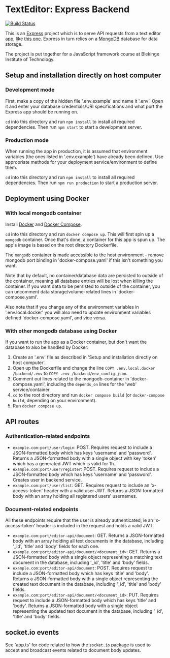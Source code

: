 # TextEditor: Express Backend
[![Build Status](https://app.travis-ci.com/datalowe/text-editor-backend.svg?branch=main)](https://app.travis-ci.com/datalowe/text-editor-backend)

This is an [Express](https://expressjs.com) project which is to serve API requests from a text editor app, like [this one](https://github.com/datalowe/text-editor-angular). Express in turn relies on a [MongoDB](https://www.mongodb.com/) database for data storage.

The project is put together for a JavaScript framework course at Blekinge Institute of Technology.

## Setup and installation directly on host computer
### Development mode
First, make a copy of the hidden file '.env.example' and name it '.env'. Open it and enter your database credentials/URI specifications and what port the Express app should be running on. 

`cd` into this directory and run `npm install` to install all required dependencies. Then run `npm start` to start a development server.

### Production mode
When running the app in production, it is assumed that environment variables (the ones listed in '.env.example') have already been defined. Use appropriate methods for your deployment service/environment to define them.

`cd` into this directory and run `npm install` to install all required dependencies. Then run `npm run production` to start a production server.

## Deployment using Docker
### With local mongodb container 
Install [Docker](https://www.docker.com/) and [Docker Compose](https://docs.docker.com/compose/).

`cd` into this directory and run `docker compose up`. This will first spin up a `mongodb` container. Once that's done, a container for this app is spun up. The app's image is based on the root directory Dockerfile.

The `mongodb` container is made accessible to the host environment - remove mongodb port binding in 'docker-compose.yaml' if this isn't something you want.

Note that by default, no container/database data are persisted to outside of the container, meaning all database entries will be lost when killing the container. If you want data to be persisted to outside of the container, you can uncomment data storage/volume-related lines in 'docker-compose.yaml'. 

Also note that if you change any of the environment variables in '.env.local.docker' you will also need to update environment variables defined 'docker-compose.yaml', and vice versa.

### With other mongodb database using Docker
If you want to run the app as a Docker container, but don't want the database to also be handled by Docker: 
1. Create an '.env' file as described in 'Setup and installation directly on host computer'. 
2. Open up the Dockerfile and change the line `COPY .env.local.docker /backend/.env` to `COPY .env /backend/env_config.json`.
3. Comment out lines related to the mongodb-container in 'docker-compose.yaml', including the `depends_on` lines for the 'web' service/container.
3. `cd` to the root directory and run `docker compose build` (or `docker-compose build`, depending on your environment).
4. Run `docker compose up`.

## API routes
### Authentication-related endpoints
* `example.com:port/user/login`: POST. Requires request to include a JSON-formatted body which has keys 'username' and 'password'. Returns a JSON-formatted body with a single object with key 'token' which has a generated JWT which is valid for 1h.
* `example.com:port/user/register`: POST. Requires request to include a JSON-formatted body which has keys 'username' and 'password'. Creates user in backend service.
* `example.com:port/user/list`: GET. Requires request to include an 'x-access-token' header with a valid user JWT. Returns a JSON-formatted body with an array holding all registered users' usernames.

### Document-related endpoints
All these endpoints require that the user is already authenticated, ie an 'x-access-token' header is included in the request and holds a valid JWT.
* `example.com:port/editor-api/document`: GET. Returns a JSON-formatted body with an array holding all text documents in the database, including '_id', 'title' and 'body' fields for each one.
* `example.com:port/editor-api/document/<document_id>`: GET. Returns a JSON-formatted body with a single object representing a matching text document in the database, including '_id', 'title' and 'body' fields.
* `example.com:port/editor-api/document`: POST. Requires request to include a JSON-formatted body which has keys 'title' and 'body'. Returns a JSON-formatted body with a single object representing the created text document in the database, including '_id', 'title' and 'body' fields.
* `example.com:port/editor-api/document/<document_id>`: PUT. Requires request to include a JSON-formatted body which has keys 'title' and 'body'. Returns a JSON-formatted body with a single object representing the updated text document in the database, including '_id', 'title' and 'body' fields.

## socket.io events
See 'app.ts' for code related to how the `socket.io` package is used to accept and broadcast events related to document body updates.

